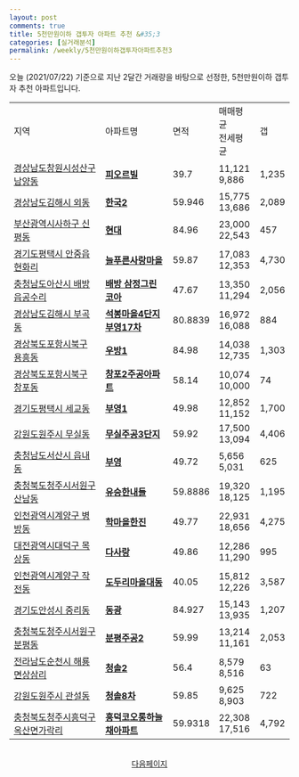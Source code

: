 ```yaml
---
layout: post
comments: true
title: 5천만원이하 갭투자 아파트 추천 &#35;3
categories: [실거래분석]
permalink: /weekly/5천만원이하갭투자아파트추천3
---
```


오늘 (2021/07/22) 기준으로 지난 2달간 거래량을 바탕으로 선정한,
5천만원이하 갭투자 추천 아파트입니다.

<table class="sortable">
  <tr>
    <td>지역</td>
    <td>아파트명</td>
    <td>면적</td>
    <td>매매평균<br>전세평균</td>
    <td>갭</td>
  </tr>

  <tr class="item">
    <td><a href="/apt/경상남도창원시성산구남양동">경상남도창원시성산구 남양동</a></td>
    <td style="font-weight: bold;"><a href="https://search.naver.com/search.naver?query=남양동 피오르빌">피오르빌</a></td>
    <td>39.7</td>
    <td>11,121<br>9,886</td>
    <td>1,235</td>
  </tr>

  <tr class="item">
    <td><a href="/apt/경상남도김해시외동">경상남도김해시 외동</a></td>
    <td style="font-weight: bold;"><a href="https://search.naver.com/search.naver?query=외동 한국2">한국2</a></td>
    <td>59.946</td>
    <td>15,775<br>13,686</td>
    <td>2,089</td>
  </tr>

  <tr class="item">
    <td><a href="/apt/부산광역시사하구신평동">부산광역시사하구 신평동</a></td>
    <td style="font-weight: bold;"><a href="https://search.naver.com/search.naver?query=신평동 현대">현대</a></td>
    <td>84.96</td>
    <td>23,000<br>22,543</td>
    <td>457</td>
  </tr>

  <tr class="item">
    <td><a href="/apt/경기도평택시안중읍 현화리">경기도평택시 안중읍현화리</a></td>
    <td style="font-weight: bold;"><a href="https://search.naver.com/search.naver?query=안중읍 현화리 늘푸른사랑마을">늘푸른사랑마을</a></td>
    <td>59.87</td>
    <td>17,083<br>12,353</td>
    <td>4,730</td>
  </tr>

  <tr class="item">
    <td><a href="/apt/충청남도아산시배방읍 공수리">충청남도아산시 배방읍공수리</a></td>
    <td style="font-weight: bold;"><a href="https://search.naver.com/search.naver?query=배방읍 공수리 배방 삼정그린코아">배방 삼정그린코아</a></td>
    <td>47.67</td>
    <td>13,350<br>11,294</td>
    <td>2,056</td>
  </tr>

  <tr class="item">
    <td><a href="/apt/경상남도김해시부곡동">경상남도김해시 부곡동</a></td>
    <td style="font-weight: bold;"><a href="https://search.naver.com/search.naver?query=부곡동 석봉마을4단지부영17차">석봉마을4단지부영17차</a></td>
    <td>80.8839</td>
    <td>16,972<br>16,088</td>
    <td>884</td>
  </tr>

  <tr class="item">
    <td><a href="/apt/경상북도포항시북구용흥동">경상북도포항시북구 용흥동</a></td>
    <td style="font-weight: bold;"><a href="https://search.naver.com/search.naver?query=용흥동 우방1">우방1</a></td>
    <td>84.98</td>
    <td>14,038<br>12,735</td>
    <td>1,303</td>
  </tr>

  <tr class="item">
    <td><a href="/apt/경상북도포항시북구창포동">경상북도포항시북구 창포동</a></td>
    <td style="font-weight: bold;"><a href="https://search.naver.com/search.naver?query=창포동 창포2주공아파트">창포2주공아파트</a></td>
    <td>58.14</td>
    <td>10,074<br>10,000</td>
    <td>74</td>
  </tr>

  <tr class="item">
    <td><a href="/apt/경기도평택시세교동">경기도평택시 세교동</a></td>
    <td style="font-weight: bold;"><a href="https://search.naver.com/search.naver?query=세교동 부영1">부영1</a></td>
    <td>49.98</td>
    <td>12,852<br>11,152</td>
    <td>1,700</td>
  </tr>

  <tr class="item">
    <td><a href="/apt/강원도원주시무실동">강원도원주시 무실동</a></td>
    <td style="font-weight: bold;"><a href="https://search.naver.com/search.naver?query=무실동 무실주공3단지">무실주공3단지</a></td>
    <td>59.92</td>
    <td>17,500<br>13,094</td>
    <td>4,406</td>
  </tr>

  <tr class="item">
    <td><a href="/apt/충청남도서산시읍내동">충청남도서산시 읍내동</a></td>
    <td style="font-weight: bold;"><a href="https://search.naver.com/search.naver?query=읍내동 부영">부영</a></td>
    <td>49.72</td>
    <td>5,656<br>5,031</td>
    <td>625</td>
  </tr>

  <tr class="item">
    <td><a href="/apt/충청북도청주시서원구산남동">충청북도청주시서원구 산남동</a></td>
    <td style="font-weight: bold;"><a href="https://search.naver.com/search.naver?query=산남동 유승한내들">유승한내들</a></td>
    <td>59.8886</td>
    <td>19,320<br>18,125</td>
    <td>1,195</td>
  </tr>

  <tr class="item">
    <td><a href="/apt/인천광역시계양구병방동">인천광역시계양구 병방동</a></td>
    <td style="font-weight: bold;"><a href="https://search.naver.com/search.naver?query=병방동 학마을한진">학마을한진</a></td>
    <td>49.77</td>
    <td>22,931<br>18,656</td>
    <td>4,275</td>
  </tr>

  <tr class="item">
    <td><a href="/apt/대전광역시대덕구목상동">대전광역시대덕구 목상동</a></td>
    <td style="font-weight: bold;"><a href="https://search.naver.com/search.naver?query=목상동 다사랑">다사랑</a></td>
    <td>49.86</td>
    <td>12,286<br>11,290</td>
    <td>995</td>
  </tr>

  <tr class="item">
    <td><a href="/apt/인천광역시계양구작전동">인천광역시계양구 작전동</a></td>
    <td style="font-weight: bold;"><a href="https://search.naver.com/search.naver?query=작전동 도두리마을대동">도두리마을대동</a></td>
    <td>40.05</td>
    <td>15,812<br>12,226</td>
    <td>3,587</td>
  </tr>

  <tr class="item">
    <td><a href="/apt/경기도안성시중리동">경기도안성시 중리동</a></td>
    <td style="font-weight: bold;"><a href="https://search.naver.com/search.naver?query=중리동 동광">동광</a></td>
    <td>84.927</td>
    <td>15,143<br>13,935</td>
    <td>1,207</td>
  </tr>

  <tr class="item">
    <td><a href="/apt/충청북도청주시서원구분평동">충청북도청주시서원구 분평동</a></td>
    <td style="font-weight: bold;"><a href="https://search.naver.com/search.naver?query=분평동 분평주공2">분평주공2</a></td>
    <td>59.99</td>
    <td>13,214<br>11,161</td>
    <td>2,053</td>
  </tr>

  <tr class="item">
    <td><a href="/apt/전라남도순천시해룡면 상삼리">전라남도순천시 해룡면상삼리</a></td>
    <td style="font-weight: bold;"><a href="https://search.naver.com/search.naver?query=해룡면 상삼리 청솔2">청솔2</a></td>
    <td>56.4</td>
    <td>8,579<br>8,516</td>
    <td>63</td>
  </tr>

  <tr class="item">
    <td><a href="/apt/강원도원주시관설동">강원도원주시 관설동</a></td>
    <td style="font-weight: bold;"><a href="https://search.naver.com/search.naver?query=관설동 청솔8차">청솔8차</a></td>
    <td>59.85</td>
    <td>9,625<br>8,903</td>
    <td>722</td>
  </tr>

  <tr class="item">
    <td><a href="/apt/충청북도청주시흥덕구옥산면 가락리">충청북도청주시흥덕구 옥산면가락리</a></td>
    <td style="font-weight: bold;"><a href="https://search.naver.com/search.naver?query=옥산면 가락리 흥덕코오롱하늘채아파트">흥덕코오롱하늘채아파트</a></td>
    <td>59.9318</td>
    <td>22,308<br>17,516</td>
    <td>4,792</td>
  </tr>

</table>
<br>
<center><a href="/weekly/5천만원이하갭투자아파트추천4">다음페이지</a></center>
<br><br>
